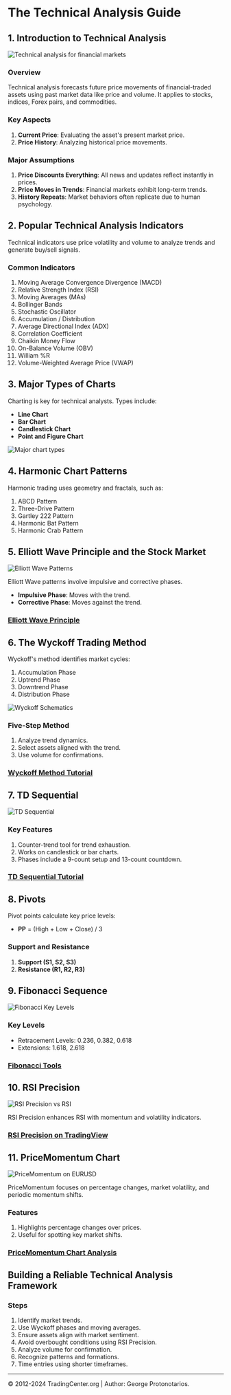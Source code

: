 # The Technical Analysis Guide

## 1. Introduction to Technical Analysis

![Technical analysis for financial markets](https://tradingcenter.org/images/Forex/forex_platforms.png)

### Overview
Technical analysis forecasts future price movements of financial-traded assets using past market data like price and volume. It applies to stocks, indices, Forex pairs, and commodities. 

### Key Aspects
1. **Current Price**: Evaluating the asset's present market price.
2. **Price History**: Analyzing historical price movements.

### Major Assumptions
1. **Price Discounts Everything**: All news and updates reflect instantly in prices.
2. **Price Moves in Trends**: Financial markets exhibit long-term trends.
3. **History Repeats**: Market behaviors often replicate due to human psychology.

## 2. Popular Technical Analysis Indicators

Technical indicators use price volatility and volume to analyze trends and generate buy/sell signals.

### Common Indicators
1. Moving Average Convergence Divergence (MACD)
2. Relative Strength Index (RSI)
3. Moving Averages (MAs)
4. Bollinger Bands
5. Stochastic Oscillator
6. Accumulation / Distribution
7. Average Directional Index (ADX)
8. Correlation Coefficient
9. Chaikin Money Flow
10. On-Balance Volume (OBV)
11. William %R
12. Volume-Weighted Average Price (VWAP)


## 3. Major Types of Charts

Charting is key for technical analysts. Types include:

- **Line Chart**
- **Bar Chart**
- **Candlestick Chart**
- **Point and Figure Chart**

![Major chart types](https://tradingcenter.org/images/articles/chart-types-trading-center-650.png)


## 4. Harmonic Chart Patterns

Harmonic trading uses geometry and fractals, such as:

1. ABCD Pattern
2. Three-Drive Pattern
3. Gartley 222 Pattern
4. Harmonic Bat Pattern
5. Harmonic Crab Pattern


## 5. Elliott Wave Principle and the Stock Market


![Elliott Wave Patterns](https://tradingcenter.org/images/articles/elliot-basic-pattern.jpg)

Elliott Wave patterns involve impulsive and corrective phases.

- **Impulsive Phase**: Moves with the trend.
- **Corrective Phase**: Moves against the trend.

### [Elliott Wave Principle](https://tradingcenter.org/index.php/learn/technical-analysis/124-elliott-wave-principle)

## 6. The Wyckoff Trading Method

Wyckoff's method identifies market cycles:

1. Accumulation Phase
2. Uptrend Phase
3. Downtrend Phase
4. Distribution Phase

![Wyckoff Schematics](https://tradingcenter.org/images/articles/Wyckoff-Accumualtion-Schematics.jpg)

### Five-Step Method
1. Analyze trend dynamics.
2. Select assets aligned with the trend.
3. Use volume for confirmations.

### [Wyckoff Method Tutorial](https://tradingcenter.org/index.php/learn/technical-analysis/329-wyckoff-method)

## 7. TD Sequential

![TD Sequential](https://tradingcenter.org/images/articles/TD-EURUSD-DAILY.jpg)

### Key Features
1. Counter-trend tool for trend exhaustion.
2. Works on candlestick or bar charts.
3. Phases include a 9-count setup and 13-count countdown.

### [TD Sequential Tutorial](https://tradingcenter.org/index.php/learn/technical-analysis/328-how-to-trade-td-sequential)

## 8. Pivots

Pivot points calculate key price levels:

- **PP** = (High + Low + Close) / 3

### Support and Resistance
1. **Support (S1, S2, S3)**
2. **Resistance (R1, R2, R3)**

## 9. Fibonacci Sequence

![Fibonacci Key Levels](https://tradingcenter.org/images/Fundamentals/Platinum-Sequence.jpg)

### Key Levels
- Retracement Levels: 0.236, 0.382, 0.618
- Extensions: 1.618, 2.618

### [Fibonacci Tools](https://tradingfibonacci.com)

## 10. RSI Precision

![RSI Precision vs RSI](https://tradingcenter.org/images/Signals_2019_2024/RSI-Precision-Bitcoin.jpg)

RSI Precision enhances RSI with momentum and volatility indicators.

### [RSI Precision on TradingView](https://www.tradingview.com/script/irWH8Wkm-RSI-PRECISION/)

## 11. PriceMomentum Chart

![PriceMomentum on EURUSD](https://tradingcenter.org/images/Signals_2019_2024/EURUSD-April-2021.jpg)

PriceMomentum focuses on percentage changes, market volatility, and periodic momentum shifts.

### Features
1. Highlights percentage changes over prices.
2. Useful for spotting key market shifts.

### [PriceMomentum Chart Analysis](https://tradingcenter.org/index.php/learn/technical-analysis/338-price-momentum-chart)

## Building a Reliable Technical Analysis Framework

### Steps
1. Identify market trends.
2. Use Wyckoff phases and moving averages.
3. Ensure assets align with market sentiment.
4. Avoid overbought conditions using RSI Precision.
5. Analyze volume for confirmation.
6. Recognize patterns and formations.
7. Time entries using shorter timeframes.

---

© 2012-2024 TradingCenter.org | Author: George Protonotarios.
